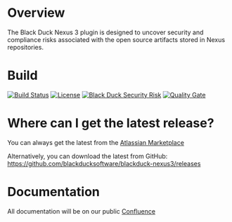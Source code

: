 # Overview
The Black Duck Nexus 3 plugin is designed to uncover security and compliance risks associated with the open source artifacts stored in Nexus repositories.

# Build

[![Build Status](https://travis-ci.org/blackducksoftware/blackduck-nexus3.svg?branch=master)](https://travis-ci.org/blackducksoftware/blackduck-nexus3)
[![License](https://img.shields.io/badge/License-Apache%202.0-blue.svg)](https://opensource.org/licenses/Apache-2.0) 
[![Black Duck Security Risk](https://copilot.blackducksoftware.com/github/repos/blackducksoftware/blackduck-nexus3/branches/master/badge-risk.svg)](https://copilot.blackducksoftware.com/github/repos/blackducksoftware/blackduck-nexus3/branches/master)
[![Quality Gate](https://sonarcloud.io/api/project_badges/measure?project=com.blackducksoftware.integration%3Ablackduck-nexus3&metric=alert_status)](https://sonarcloud.io/dashboard?id=com.blackducksoftware.integration%3Ablackduck-nexus3)

# Where can I get the latest release?
You can always get the latest from the [Atlassian Marketplace](https://marketplace.atlassian.com/plugins/com.blackducksoftware.integration.blackduck-nexus3/server/overview) 

Alternatively, you can download the latest from GitHub: https://github.com/blackducksoftware/blackduck-nexus3/releases

# Documentation

All documentation will be on our public [Confluence](https://synopsys.atlassian.net/wiki/spaces/INTDOCS/pages/7372801/Black+Duck+Nexus)  
